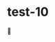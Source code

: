 # test-10


<g-emoji alias="test" fallback-src="https://assets-cdn.github.com/images/icons/emoji/unicode/1f471.png">👱</g-emoji>
